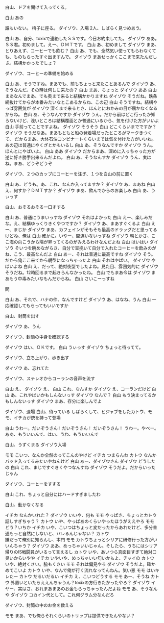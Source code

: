 白山、ドアを開けて入ってくる。

白山    あの

誰もいない。
椅子に座る。
ダイゾウ、入場
2人、しばらく見つめあう。

白山        あ、自分、toxixで連絡したＳＳです。今日お約束してた。
ダイゾウ    ああ。ＳＳ君。初めまして。えー、ＤＭＴです。
白山        あ、初めまして
ダイゾウ    まあ、とりあえず、コーヒーでも飲む？
白山        あ、でも、全然気い使ってもらわなくても、ものもらったすぐ出ますんで。
ダイゾウ    まあせっかくここまで来たんだしさ。結構かかったでしょ？

ダイゾウ、コーヒーの準備を始める

白山        あ、そうですね。まあでも、前もちょっと来たことあるんで
ダイゾウ    あ、そうなんだ。その時は何しに来たの？
白山        まあ、ちょっと
ダイゾウ    ああ
白山        まあなんでまあ、でも奥まで来ると結構かかりますね
ダイゾウ    そうだね。鉄条網抜けてからが本番みたいなとこあるからね、この辺
白山        そうですね。結構やっぱ雰囲気が
ダイゾウ    深くまで来るとさ、ほんとにおかみの目が届かなくなるからね。
白山        あ、そうなんですか
ダイゾウ    うん。だから前はどこ行ったか知らないけど、浅いところは結構覆面とか普通にいるから、気を付けた方がいいよ
白山        手前ってことですよね。
ダイゾウ    そうそう
白山        どこくらいまでですか？
ダイゾウ    そうだなあ。まあもともと船の発着場だったところがマークきつくて、
            だからまあ、大体石油コンビナートくらいまでは気を付けた方がいいね。あの辺は普通にやくざとかもいるし
白山        あ、そうなんですか
ダイゾウ    うん。ほんとにやばいよ。
白山        ああ
ダイゾウ    だからまあ、深めに入っちゃった方が逆に好き勝手出来るんだよね。
白山        あ、そうなんすか
ダイゾウ    うん、実はね。まあ、どうぞどうぞ

ダイゾウ、２つのカップにコーヒーを注ぎ、１つを白山の前に置く

白山        あ、どうも。あ、これ、なんか入ってますか？
ダイゾウ    あ、まあね
白山        え、何すか？ＤＭＴすか？
ダイゾウ    まあ、飲んでからのお楽しみ
白山        あ、うぃっす

白山、おそるおそる一口すする

白山        あ、普通にうまいっすね
ダイゾウ    それはよかった
白山        えー、楽しみだな。え、結構ゆっくりきくやつですか？
ダイゾウ    あ、まあすぐくるよ
白山        えー、まじか
ダイゾウ     まあ、カフェインがそもそも最高のドラッグだと思ってるけどね、俺は
白山        確かに。いやー、間違いないっすね
ダイゾウ    朝とかさ、ここ海の向こうから陽が昇ってくるのがみえるわけなんだよね
白山        はいはい
ダイゾウ    そいつを眺めながらさ、自分で豆挽いて自分で入れたコーヒーを飲みのがね、こう、最高なんだよ
白山        あー、それは普通に最高ですね
ダイゾウ    そう。だから俺ここ来てから朝型になっちゃったよ
白山        それはやばい。
ダイゾウ    やばいよね
白山        え、だって、絶対夜型でしたよね。見た目、雰囲気的に
ダイゾウ    そうだね。12時回るまで起きらんなかったね。
白山        でもまあ今は
ダイゾウ    まあもう中毒みたいなもんだからね。
白山        さいこーっすね

間

白山        あ、それで、ハナの件、なんですけど
ダイゾウ    あ、はなね、うん
白山        一応確認してもらってもいいですか

白山、封筒を出す

ダイゾウ    あ、うん

ダイゾウ、封筒の中身を確認する

ダイゾウ    はい、ＯＫです。
白山        うぃっす
ダイゾウ    ちょっと待ってて。

ダイゾウ、立ち上がり、歩き出す

ダイゾウ    あ、忘れてた

ダイゾウ、ステレオからコーランの音声を流す

白山        え、
ダイゾウ    え、
白山        これ、なんすか
ダイゾウ    え、コーランだけど
白山        あ、これやばいかもしんないっす
ダイゾウ    なんで？
白山        もう決まってるかもしんないっす
ダイゾウ    まあ、存分に楽しんでよ

ダイゾウ、退場
白山、待っている
しばらくして、ヒジャブをしたカトウ、モモ、イチカが銃を持って登場

白山    うわー。だいぞうさん！だいぞうさん！
だいぞうさん！
うわー。やべー。
ああ、もういいんで、はい、うわ、もういいんで

白山、うずくまる
ダイゾウ入場

モモ    こいつ、なんか全然のってこんのやけど
イチカ    つまらんわ
カトウ    なんかバッド入ってるみたいやねんけど
白山    あー、ダイゾウさん
ダイゾウ    どうしたの
白山    これ、まじですぐきくやつなんすね
ダイゾウ    そうだよ。だからいったじゃん

ダイゾウ、コーヒーをすする

白山    これ、ちょっと自分にはハードすぎましたわ

白山、動かなくなる

イチカ    なんかいれた？
ダイゾウ    いいや、何も
モモ    やっぱさ、ちょっとカトウ話しすぎちゃう？
カトウ    いや、やっぱあのくらいやったほうがええやろ
モモ    どう？いちか
イチカ    いや、こいつはちょっと変だったからあれだけど、多分普通もっと自然にしないと、バレるんじゃない？
カトウ    
嫌だって俺別に知らんし、本門
モモ    カトウちょっとシリアに研修行った方がいいんちゃう？
ダイゾウ    ああ、めっちゃいいじゃん。そしたら、うちにはシリア帰りのIS戦闘員がいるって言えるし
カトウ    いや、あいつら真面目すぎて絶対口臭いからいやや
イチカ    いやいや、めっちゃいい匂いかもよ、チャイの
カトウ    いや、絶対くさい。脇もくさい
モモ    それは偏見やろ
ダイゾウ    そうだよ。確かめてこいよ
カトウ    いや、なんで俺が行く流れなってんねん。気い悪
モモ    はいキレたー
カトウ    だるいだるい
イチカ    え、こいつどうする
モモ    あー、そうね
カトウ    外置いといたらええんちゃうん？toxixの方行きたかったやろ？
ダイゾウ    イヤー、実はさ、おれまあまあのお金もらっちゃったんだよね
モモ    あ、そうなんや
ダイゾウ    コカイン代として。これ何グラム分なんだろ

ダイゾウ、封筒の中のお金を数える

モモ    まあ、でも俺らそれくらいのトリップは提供できたんやない？



